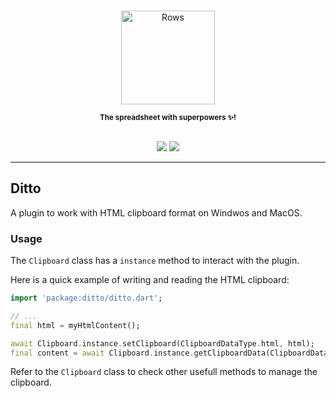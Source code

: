 <p align="center">
  <a href="https://rows.com">
  <br />
  <img src="https://rows.com/media/logo.svg" alt="Rows" width="150"/>
  <br />

  </a>
</p>

<p align="center">
<sub><strong>The spreadsheet with superpowers ✨!</strong></sub>
<br />
<br />
</p>

<p align="center">
  <a title="Pub" href="https://pub.dev/packages/ditto" ><img src="https://img.shields.io/pub/v/ditto.svg?style=popout" /></a>
  <a title="Rows lint" href="https://pub.dev/packages/rows_lint" ><img src="https://img.shields.io/badge/Styled%20by-Rows-754F6C?style=popout" /></a>
</p>


---

## Ditto

A plugin to work with HTML clipboard format on Windwos and MacOS.


### Usage

The `Clipboard` class has a `instance` method to interact with the plugin.

Here is a quick example of writing and reading the HTML clipboard:

```dart
import 'package:ditto/ditto.dart';

// ...
final html = myHtmlContent();

await Clipboard.instance.setClipboard(ClipboardDataType.html, html);
final content = await Clipboard.instance.getClipboardData(ClipboardDataType.html);

```

Refer to the `Clipboard` class to check other usefull methods to manage the clipboard.
